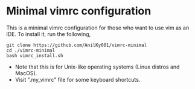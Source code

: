 # Minimal vimrc configuration
This is a minimal vimrc configuration for those who want to use vim as an IDE.
To install it, run the following,

```
git clone https://github.com/AnilKy001/vimrc-minimal
cd ./vimrc-minimal
bash vimrc_install.sh
```

* Note that this is for Unix-like operating systems (Linux distros and MacOS).
* Visit ".my_vimrc" file for some keyboard shortcuts.
